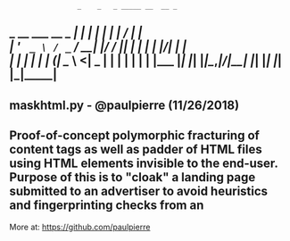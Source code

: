                      _    _   _ _____ __  __ _     
 _ __ ___   __ _ ___| | _| | | |_   _|  \/  | |    
| '_ ` _ \ / _` / __| |/ / |_| | | | | |\/| | |    
| | | | | | (_| \__ \   <|  _  | | | | |  | | |___ 
|_| |_| |_|\__,_|___/_|\_\_| |_| |_| |_|  |_|_____|
 ----------------------------------------------------------------------------------------
 maskhtml.py - @paulpierre (11/26/2018)
 ----------------------------------------------------------------------------------------

 Proof-of-concept polymorphic fracturing of content tags as well as padder of HTML files
 using HTML elements invisible to the end-user. Purpose of this is to "cloak" a landing
 page submitted to an advertiser to avoid heuristics and fingerprinting checks from an
----------------------------------------------------------------------------------------
 More at: https://github.com/paulpierre